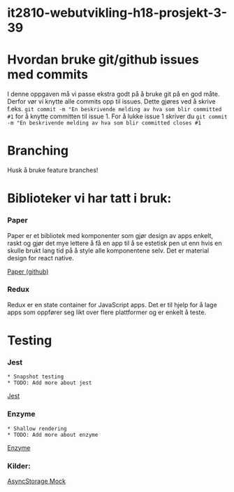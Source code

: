 # it2810-webutvikling-h18-prosjekt-3-39

# Hvordan bruke git/github issues med commits

I denne oppgaven må vi passe ekstra godt på å bruke git på en god måte. Derfor vør vi knytte alle commits opp til issues. Dette gjøres ved å skrive f.eks. `git commit -m "En beskrivende melding av hva som blir committed #1` for å knytte committen til issue 1. For å lukke issue 1 skriver du `git commit -m "En beskrivende melding av hva som blir committed closes #1`

# Branching

Husk å bruke feature branches!

# Biblioteker vi har tatt i bruk:

### Paper 

Paper er et bibliotek med komponenter som gjør design av apps enkelt, raskt og gjør det mye lettere å få en app til å se estetisk pen ut enn hvis en skulle brukt lang tid på å style alle komponentene selv. Det er material design for react native.

[Paper (github)](https://github.com/callstack/react-native-paper)

### Redux

Redux er en state container for JavaScript apps. Det er til hjelp for å lage apps som oppfører seg likt over flere plattformer og er enkelt å teste.

# Testing

### Jest

	* Snapshot testing
	* TODO: Add more about jest

[Jest](https://jestjs.io/)

### Enzyme
	* Shallow rendering
	* TODO: Add more about enzyme

[Enzyme](https://airbnb.io/enzyme/)

### Kilder:

[AsyncStorage Mock](https://stackoverflow.com/questions/40952566/how-to-test-async-storage-with-jest)
